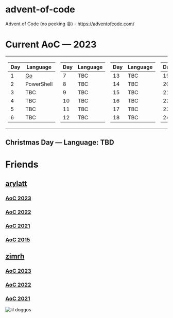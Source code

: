 # advent-of-code

Advent of Code (no peeking 😠) - https://adventofcode.com/

# Current AoC — 2023

<table>
<tr><td>

| **Day** | **Language**     |
| ------- | ---------------- |
| 1       | [Go](./2023/01/) |
| 2       | PowerShell       |
| 3       | TBC              |
| 4       | TBC              |
| 5       | TBC              |
| 6       | TBC              |

</td><td>

| **Day** | **Language** |
| ------- | ------------ |
| 7       | TBC          |
| 8       | TBC          |
| 9       | TBC          |
| 10      | TBC          |
| 11      | TBC          |
| 12      | TBC          |

</td><td>

| **Day** | **Language** |
| ------- | ------------ |
| 13      | TBC          |
| 14      | TBC          |
| 15      | TBC          |
| 16      | TBC          |
| 17      | TBC          |
| 18      | TBC          |

</td><td>

| **Day** | **Language** |
| ------- | ------------ |
| 19      | TBC          |
| 20      | TBC          |
| 21      | TBC          |
| 22      | TBC          |
| 23      | TBC          |
| 24      | TBC          |

</td></tr> 
</table>

## Christmas Day — Language: TBD

# Friends

## [arylatt](https://github.com/arylatt/)

### [AoC 2023](https://github.com/arylatt/advent-of-code/tree/main/2023)

### [AoC 2022](https://github.com/arylatt/advent-of-code/tree/main/2022)

### [AoC 2021](https://github.com/arylatt/advent-of-code/tree/main/2021)

### [AoC 2015](https://github.com/arylatt/advent-of-code/tree/main/2015)

## [zimrh](https://github.com/zimrh)

### [AoC 2023](https://github.com/zimrh/advent-of-code-2023)

### [AoC 2022](https://github.com/zimrh/advent-of-code-2022)

### [AoC 2021](https://github.com/zimrh/advent-of-code-2021)

![lil doggos](./images/dog-hug.gif)
